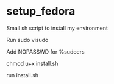 # setup_fedora
Small sh script to install my environment

Run 
  sudo visudo

Add NOPASSWD for %sudoers

chmod u+x install.sh

run install.sh
